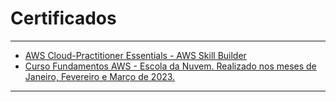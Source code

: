 # Certificados
***

<ul>
<li><a href="https://explore.skillbuilder.aws/learn/course/external/view/elearning/8287/AWS-Cloud-Practitioner-Essentials-Portuguese-"> AWS Cloud-Practitioner Essentials - AWS Skill Builder</a></li>
<li><a href="https://escoladanuvem.org/curso-aws-fundamentos/"> Curso Fundamentos AWS - Escola da Nuvem. Realizado nos meses de Janeiro, Fevereiro e Março de 2023.</a></li>
</ul>

***
